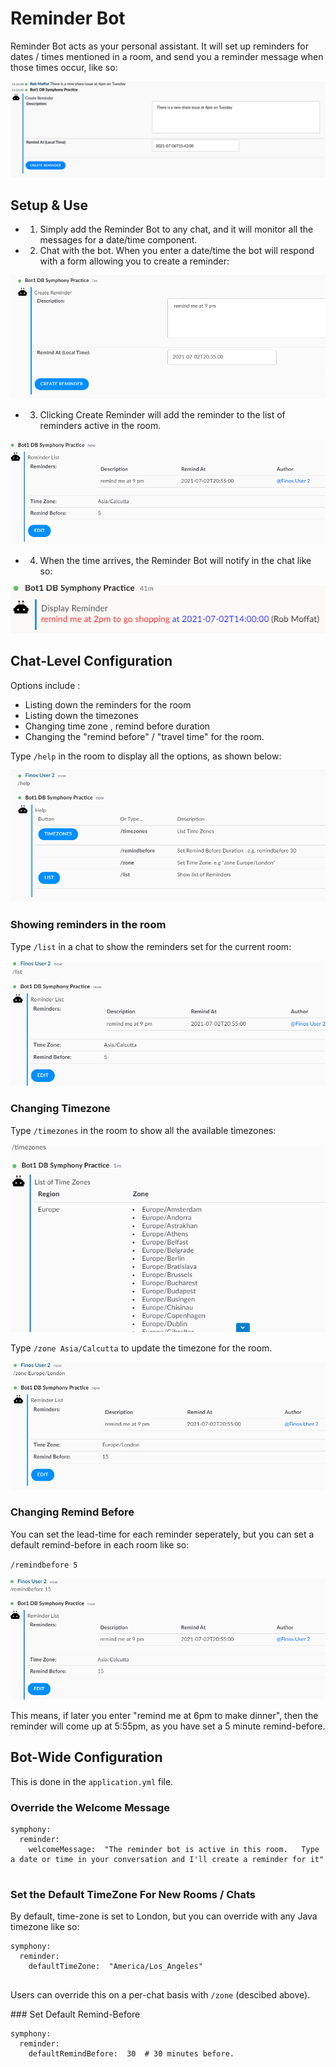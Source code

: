 # Reminder Bot

Reminder Bot acts as your personal assistant.  It will set up reminders for dates / times mentioned in a room, and send you a reminder message when those times occur, like so:

![Creating a Reminder](images/creating-a-reminder.png)

## Setup & Use

 - 1.   Simply add the Reminder Bot to any chat, and it will monitor all the messages for a date/time component.
 - 2.   Chat with the bot. When you enter a date/time the bot will respond with a form allowing you to create a reminder:

![Creating Reminder](images/createReminder.PNG)

 - 3.   Clicking Create Reminder will add the reminder to the list of reminders active in the room.

![Add reminder to list](images/clickingCreateReminderAddsReminderToTheReminderList.PNG)

 - 4.  When the time arrives, the Reminder Bot will notify in the chat like so:
 
![Reminder Displayed](images/displayReminder.PNG)

## Chat-Level Configuration

Options include : 

- Listing down the reminders for the room
- Listing down the timezones
- Changing time zone , remind before duration
- Changing the "remind before" / "travel time" for the room.

Type `/help` in the room to display all the options, as shown below:

![Help Menu](images/helpOptions.PNG)

### Showing reminders in the room 

Type `/list` in a chat to show the reminders set for the current room:

![Current Reminder List](images/displayingReminderList.PNG)

### Changing Timezone

Type `/timezones` in the room to show all the available timezones: 

![List Time zones](images/listTimeZones.PNG)

Type `/zone Asia/Calcutta` to update the timezone for the room.

![Edit time zone](images/changingTimeZone.PNG)

### Changing Remind Before

You can set the lead-time for each reminder seperately, but you can set a default remind-before in each room like so:

`/remindbefore 5`

![Edit Remind Before](images/editRemindBeforeTime.PNG)

This means, if later you enter "remind me at 6pm to make dinner", then the reminder will come up at 5:55pm, as you have set a 5 minute remind-before.



## Bot-Wide Configuration

This is done in the `application.yml` file.  

### Override the Welcome Message

``` 
symphony:
  reminder:
    welcomeMessage:  "The reminder bot is active in this room.   Type a date or time in your conversation and I'll create a reminder for it" 
    
```

### Set the Default TimeZone For New Rooms / Chats

By default, time-zone is set to London, but you can override with any Java timezone like so:

``` 
symphony:
  reminder:
    defaultTimeZone:  "America/Los_Angeles" 
    
```

Users can override this on a per-chat basis with `/zone` (descibed above).


### Set Default Remind-Before

``` 
symphony:
  reminder:
    defaultRemindBefore:  30  # 30 minutes before.
```
